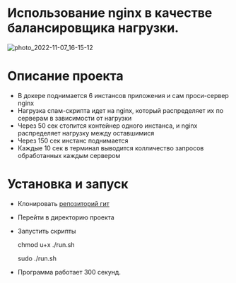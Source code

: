 
# Использование nginx в качестве балансировщика нагрузки.
![photo_2022-11-07_16-15-12](https://user-images.githubusercontent.com/111986036/200336478-83850b8c-48ab-4d6e-a120-1b5418259ffe.jpg)


# Описание проекта
- В докере поднимается 6 инстансов приложения и сам проси-сервер nginx
- Нагрузка спам-скрипта идет на nginx, который распределяет их по серверам в зависимости от нагрузки
- Через 50 сек стопится контейнер одного инстанса, и nginx распределяет нагрузку между оставшимися
- Через 150 сек инстанс поднимается
- Каждые 10 сек в терминал выводится колличество запросов обработанных каждым сервером


# Установка и запуск
+ Клонировать [репозиторий гит](git@github.com:omelaymy/FastApi_Nginx_Balancer.git)
+ Перейти в директорию проекта
+ Запустить скрипты



    chmod u+x ./run.sh

    sudo ./run.sh

+ Программа работает 300 секунд.



